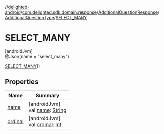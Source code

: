 //[delighted-android](../../../../../index.md)/[com.delighted.sdk.domain.response](../../../index.md)/[AdditionalQuestionResponse](../../index.md)/[AdditionalQuestionType](../index.md)/[SELECT_MANY](index.md)

# SELECT_MANY

[androidJvm]\
@Json(name = &quot;select_many&quot;)

[SELECT_MANY](index.md)()

## Properties

| Name | Summary |
|---|---|
| [name](../../../-survey-type-identifier/-n-p-s/index.md#-372974862%2FProperties%2F-1909672370) | [androidJvm]<br>val [name](../../../-survey-type-identifier/-n-p-s/index.md#-372974862%2FProperties%2F-1909672370): [String](https://kotlinlang.org/api/latest/jvm/stdlib/kotlin/-string/index.html) |
| [ordinal](../../../-survey-type-identifier/-n-p-s/index.md#-739389684%2FProperties%2F-1909672370) | [androidJvm]<br>val [ordinal](../../../-survey-type-identifier/-n-p-s/index.md#-739389684%2FProperties%2F-1909672370): [Int](https://kotlinlang.org/api/latest/jvm/stdlib/kotlin/-int/index.html) |

